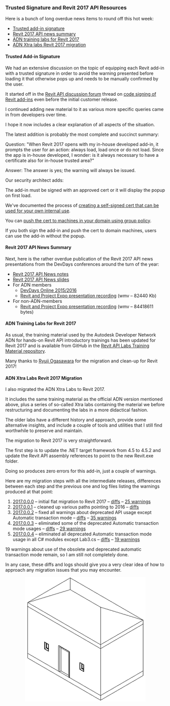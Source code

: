 <head>
<title>The Building Coder</title>
<meta http-equiv="Content-Type" content="text/html; charset=utf-8"/>
<link rel="stylesheet" type="text/css" href="3dwc.css"/>
<script src="https://cdn.rawgit.com/google/code-prettify/master/loader/run_prettify.js?autoload=true" defer="defer"></script>
</head>

<!---

- migrated ADN Xtra labs to Revit 2017

- migrated ADN labs to Revit 2017

- revit 2017 api news
  devdays online recording
  summary rtf doc

- trusted signature
  11397533 [Code signing of Revit Addins]
  http://forums.autodesk.com/t5/revit-api/code-signing-of-revit-addins/m-p/5981560
  11782787 [Revit 2017 signed addin warning]
  11809640 [Code Signing of Revit 2017 Addins]

Trusted Signature and Revit 2017 API Resources #revitapi #3dwebcoder @AutodeskRevit @AutodeskForge #aec #bim

Here is a bunch of long overdue news items to round off this hot week
&ndash; Trusted add-in signature
&ndash; Revit 2017 API news summary
&ndash; ADN training labs for Revit 2017
&ndash; ADN Xtra labs Revit 2017 migration
&ndash; We had an extensive discussion on the topic of equipping each Revit add-in with a trusted signature in order to avoid the warning presented before loading it that otherwise pops up and needs to be manually confirmed by the user...

-->

### Trusted Signature and Revit 2017 API Resources

Here is a bunch of long overdue news items to round off this hot week:

- [Trusted add-in signature](#2)
- [Revit 2017 API news summary](#3)
- [ADN training labs for Revit 2017](#4)
- [ADN Xtra labs Revit 2017 migration](#5)


#### <a name="2"></a>Trusted Add-in Signature

We had an extensive discussion on the topic of equipping each Revit add-in with a trusted signature in order to avoid the warning presented before loading it that otherwise pops up and needs to be manually confirmed by the user.

It started off in
the [Revit API discussion forum](http://forums.autodesk.com/t5/revit-api/bd-p/160) thread
on [code signing of Revit add-ins](http://forums.autodesk.com/t5/revit-api/code-signing-of-revit-addins/m-p/5981560) even
before the initial customer release.

I continued adding new material to it as various more specific queries came in from developers over time.

I hope it now includes a clear explanation of all aspects of the situation.

The latest addition is probably the most complete and succinct summary:

Question: "When Revit 2017 opens with my in-house developed add-in, it prompts the user for an action: always load, load once or do not load. Since the app is in-house developed, I wonder: is it always necessary to have a certificate also for in-house trusted area?"
 
Answer: The answer is yes; the warning will always be issued.

Our security architect adds:
 
The add-in must be signed with an approved cert or it will display the popup on first load.
 
We've documented the process
of [creating a self-signed cert that can be used for your own internal use](http://help.autodesk.com/view/RVT/2017/ENU/?guid=GUID-B9A067F4-234F-47F8-A5EE-0D84A93FA98E).
 
You
can <a href="https://technet.microsoft.com/en-us/library/dd807084(v=ws.11).aspx">push the cert to machines in your domain using group policy</a>.
 
If you both sign the add-in and push the cert to domain machines, users can use the add-in without the popup.


#### <a name="3"></a>Revit 2017 API News Summary

Next, here is the rather overdue publication of the Revit 2017 API news presentations from the DevDays conferences around the turn of the year:

- [Revit 2017 API News notes](/a/devdays/2015/Revit_API_News/Revit_2017_API_News_notes.pdf)
- [Revit 2017 API News slides](/a/devdays/2015/Revit_API_News/Revit_2017_API_News_slides.pdf)
- For ADN members
    - [DevDays Online 2015/2016](http://adn.autodesk.com/adn/servlet/item?siteID=4814862&id=25207102)
    - [Revit and Project Expo presentation recording](http://adn.autodesk.com/adn/servlet/file/developer_days_online_revit_and_project_expo.wmv?siteID=4814862&id=25214065) (wmv &ndash; 82440 Kb)
- For non-ADN-members
    - [Revit and Project Expo presentation recording](http://thebuildingcoder.typepad.com/revit_2017_api_news/developer_days_online_revit_and_project_expo.wmv) (wmv &ndash; 84418611 bytes)


#### <a name="4"></a>ADN Training Labs for Revit 2017

As usual, the training material used by the Autodesk Developer Network ADN for hands-on Revit API introductory trainings has been updated for Revit 2017 and is available from GitHub in
the [Revit API Labs Training Material repository](https://github.com/ADN-DevTech/RevitTrainingMaterial).

Many thanks to [Ryuji Ogasawara](http://adndevblog.typepad.com/technology_perspective/ryuji-ogasawara.html) for
the migration and clean-up for Revit 2017!


#### <a name="5"></a>ADN Xtra Labs Revit 2017 Migration

I also migrated the ADN Xtra Labs to Revit 2017.

It includes the same training material as the official ADN version mentioned above, plus a series of so-called Xtra labs containing the material we before restructuring and documenting the labs in a more didactical fashion.

The older labs have a different history and approach, provide some alternative insights, and include a couple of tools and utilities that I still find worthwhile to preserve and maintain.

The migration to Revit 2017 is very straightforward.

The first step is to update the .NET target framework from 4.5 to 4.5.2 and update the Revit API assembly references to point to the new Revit.exe folder.

Doing so produces zero errors for this add-in, just a couple of warnings.

Here are my migration steps with all the intermediate releases, differences between each step and the previous one and log files listing the warnings produced at that point:

1. [2017.0.0.0](https://github.com/jeremytammik/AdnRevitApiLabsXtra/releases/tag/2017.0.0.0)
&ndash; initial flat migration to Revit 2017
&ndash; [diffs](https://github.com/jeremytammik/AdnRevitApiLabsXtra/compare/2016.0.0.10...2017.0.0.0)
&ndash; [25 warnings](zip/adn_xtra_2017_warnings_01.txt)
2. [2017.0.0.1](https://github.com/jeremytammik/AdnRevitApiLabsXtra/releases/tag/2017.0.0.1)
&ndash; cleaned up various paths pointing to 2016
&ndash; [diffs](https://github.com/jeremytammik/AdnRevitApiLabsXtra/compare/2017.0.0.0...2017.0.0.1)
3. [2017.0.0.2](https://github.com/jeremytammik/AdnRevitApiLabsXtra/releases/tag/2017.0.0.2)
&ndash; fixed all warnings about deprecated API usage except Automatic transaction mode
&ndash; [diffs](https://github.com/jeremytammik/AdnRevitApiLabsXtra/compare/2017.0.0.1...2017.0.0.2)
&ndash; [35 warnings](zip/adn_xtra_2017_warnings_02.txt)
4. [2017.0.0.3](https://github.com/jeremytammik/AdnRevitApiLabsXtra/releases/tag/2017.0.0.3)
&ndash; eliminated some of the deprecated Automatic transaction mode usages
&ndash; [diffs](https://github.com/jeremytammik/AdnRevitApiLabsXtra/compare/2017.0.0.2...2017.0.0.3)
&ndash; [29 warnings](zip/adn_xtra_2017_warnings_03.txt)
5. [2017.0.0.4](https://github.com/jeremytammik/AdnRevitApiLabsXtra/releases/tag/2017.0.0.4)
&ndash; eliminated all deprecated Automatic transaction mode usage in all C# modules except Lab3.cs
&ndash; [diffs](https://github.com/jeremytammik/AdnRevitApiLabsXtra/compare/2017.0.0.3...2017.0.0.4)
&ndash; [19 warnings](zip/adn_xtra_2017_warnings_04.txt)

19 warnings about use of the obsolete and deprecated automatic transaction mode remain, so I am still not completely done.

In any case, these diffs and logs should give you a very clear idea of how to approach any migration issues that you may encounter.

<center>
<img src="img/little_house_3d_view.png" alt="Little house" width="380">
</center>

